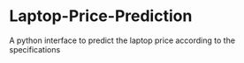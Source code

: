 # Laptop-Price-Prediction
A python interface to predict the laptop price according to the specifications
